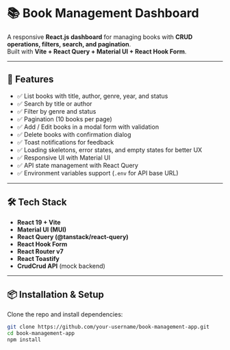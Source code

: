 # 📚 Book Management Dashboard

A responsive **React.js dashboard** for managing books with **CRUD operations, filters, search, and pagination**.  
Built with **Vite + React Query + Material UI + React Hook Form**.

---

## 🚀 Features

- ✅ List books with title, author, genre, year, and status
- ✅ Search by title or author
- ✅ Filter by genre and status
- ✅ Pagination (10 books per page)
- ✅ Add / Edit books in a modal form with validation
- ✅ Delete books with confirmation dialog
- ✅ Toast notifications for feedback
- ✅ Loading skeletons, error states, and empty states for better UX
- ✅ Responsive UI with Material UI
- ✅ API state management with React Query
- ✅ Environment variables support (`.env` for API base URL)

---

## 🛠️ Tech Stack

- **React 19 + Vite**
- **Material UI (MUI)**
- **React Query (@tanstack/react-query)**
- **React Hook Form**
- **React Router v7**
- **React Toastify**
- **CrudCrud API** (mock backend)

---

## 📦 Installation & Setup

Clone the repo and install dependencies:

```sh
git clone https://github.com/your-username/book-management-app.git
cd book-management-app
npm install
